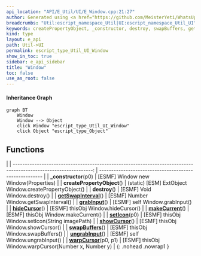 ```yaml
---
api_location: "API/E_Util/UI/E_Window.cpp:21:27"
author: Generated using <a href="https://github.com/MeisterYeti/WhatsUpDoc">WhatsUpDoc</a>
breadcrumbs: "Util:escript_namespace_Util|UI:escript_namespace_Util_UI"
keywords: createPropertyObject, _constructor, destroy, swapBuffers, getSwapInterval, grabInput, hideCursor, showCursor, ungrabInput, warpCursor, setIcon, makeCurrent
kind: type
layout: e_api
path: Util->UI
permalink: escript_type_Util_UI_Window
show_in_toc: true
sidebar: e_api_sidebar
title: "Window"
toc: false
use_as_root: false
---
```


#### Inheritance Graph

```mermaid
graph BT
	Window
	Window --> Object
	click Window "escript_type_Util_UI_Window"
	click Object "escript_type_Object"
```

## Functions

|
| ---------------------------------------------------------------------------------------------------------------: | ------------------------------------------------------ | 
| **_constructor**(p0)                                                                                             | [ESMF] Window new Window(Properties)                   | 
| **createPropertyObject**()                                                                                       | (static) [ESM] ExtObject Window.createPropertyObject() | 
| **destroy**()                                                                                                    | [ESMF] Void Window.destroy()                           | 
| **[getSwapInterval](classUtil_1_1UI_1_1Window#classUtil_1_1UI_1_1Window_1acc9f272208d5af22ceba8530db649eb3)**()  | [ESMF] Number Window.getSwapInterval()                 | 
| **[grabInput](classUtil_1_1UI_1_1Window#classUtil_1_1UI_1_1Window_1a2587bf77478c37cce22d7b53f79245a4)**()        | [ESMF] self Window.grabInput()                         | 
| **[hideCursor](classUtil_1_1UI_1_1Window#classUtil_1_1UI_1_1Window_1a8759ad78ebde168b52f6c48339b875b1)**()       | [ESMF] thisObj Window.hideCursor()                     | 
| **[makeCurrent](classUtil_1_1UI_1_1Window#classUtil_1_1UI_1_1Window_1a4058ce24eb7961d56c628aafb73d5a5d)**()      | [ESMF] thisObj Window.makeCurrent()                    | 
| **[setIcon](classUtil_1_1UI_1_1Window#classUtil_1_1UI_1_1Window_1aae37e2b1c16ab633a784cf27f469fde4)**(p0)        | [ESMF] thisObj Window.setIcon(String imagePath)        | 
| **[showCursor](classUtil_1_1UI_1_1Window#classUtil_1_1UI_1_1Window_1aa88c1fadea28f2ab794615fa869e42f0)**()       | [ESMF] thisObj Window.showCursor()                     | 
| **[swapBuffers](classUtil_1_1UI_1_1Window#classUtil_1_1UI_1_1Window_1a7d30c95a88078aa49269216de5088ce8)**()      | [ESMF] thisObj Window.swapBuffers()                    | 
| **[ungrabInput](classUtil_1_1UI_1_1Window#classUtil_1_1UI_1_1Window_1a9f5c31666402ac5c7bc70ef47533c4c4)**()      | [ESMF] self Window.ungrabInput()                       | 
| **[warpCursor](classUtil_1_1UI_1_1Window#classUtil_1_1UI_1_1Window_1a6b642f131de5e6173ef7a81b9af342bc)**(p0, p1) | [ESMF] thisObj Window.warpCursor(Number x, Number y)   | 
{: .nohead .nowrap1 }

